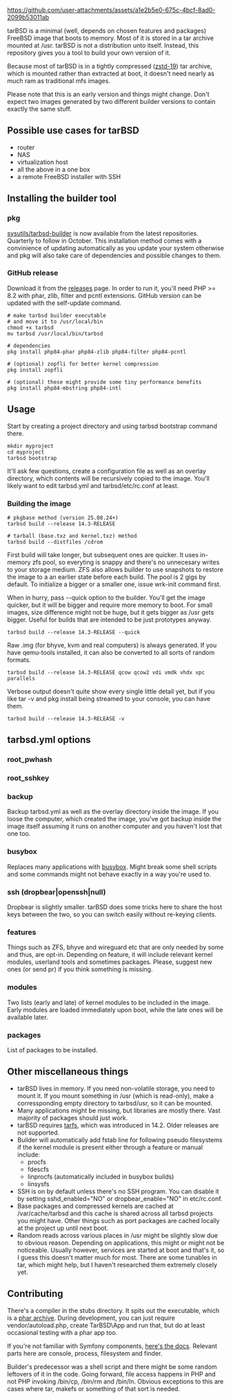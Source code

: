https://github.com/user-attachments/assets/a1e2b5e0-675c-4bcf-8ad0-2099b53011ab

tarBSD is a minimal (well, depends on chosen features and packages) FreeBSD image that boots to memory. Most of it is stored in a tar archive mounted at /usr. tarBSD is not a distribution unto itself. Instead, this repository gives you a tool to build your own version of it.

Because most of tarBSD is in a tightly compressed ([zstd-19](https://github.com/facebook/zstd)) tar archive, which is mounted rather than extracted at boot, it doesn't need nearly as much ram as traditional mfs images.

Please note that this is an early version and things might change. Don't expect two images generated by two different builder versions to contain exactly the same stuff.

## Possible use cases for tarBSD ##
* router
* NAS
* virtualization host
* all the above in a one box
* a remote FreeBSD installer with SSH

## Installing the builder tool ##
### pkg ###
[sysutils/tarbsd-builder](https://www.freshports.org/sysutils/tarbsd-builder) is now available from the latest repositories. Quarterly to follow in October. This installation method comes with a convinience of updating automatically as you update your system otherwise and pkg will also take care of dependencies and possible changes to them.

### GitHub release ###
Download it from the [releases](https://github.com/pavetheway91/tarbsd/releases) page. In order to run it, you'll need PHP >= 8.2 with phar, zlib, filter and pcntl extensions. GitHub version can be updated with the self-update command.
```
# make tarbsd builder executable
# and move it to /usr/local/bin
chmod +x tarbsd
mv tarbsd /usr/local/bin/tarbsd

# dependencies
pkg install php84-phar php84-zlib php84-filter php84-pcntl

# (optional) zopfli for better kernel compression
pkg install zopfli

# (optional) these might provide some tiny performance benefits
pkg install php84-mbstring php84-intl
```

## Usage ##
Start by creating a project directory and using tarbsd bootstrap command there.

```
mkdir myproject
cd myproject
tarbsd bootstrap
```
It'll ask few questions, create a configuration file as well as an overlay directory, which contents will be recursively copied to the image. You'll likely want to edit tarbsd.yml and tarbsd/etc/rc.conf at least.

### Building the image ###
```
# pkgbase method (version 25.08.24+)
tarbsd build --release 14.3-RELEASE

# tarball (base.txz and kernel.txz) method
tarbsd build --distfiles /cdrom
```

First build will take longer, but subsequent ones are quicker. It uses in-memory zfs pool, so everyting is snappy and there's no unnecesary writes to your storage medium. ZFS also allows builder to use snapshots to restore the image to a an earlier state before each build. The pool is 2 gigs by default. To initialize a bigger or a smaller one, issue wrk-init command first.

When in hurry, pass --quick option to the builder. You'll get the image quicker, but it will be bigger and require more memory to boot. For small images, size difference might not be huge, but it gets bigger as /usr gets bigger. Useful for builds that are intended to be just prototypes anyway.
```
tarbsd build --release 14.3-RELEASE --quick
```

Raw .img (for bhyve, kvm and real computers) is always generated. If you have qemu-tools installed, it can also be converted to all sorts of random formats.
```
tarbsd build --release 14.3-RELEASE qcow qcow2 vdi vmdk vhdx vpc parallels
```

Verbose output doesn't quite show every single little detail yet, but if you like tar -v and pkg install being streamed to your console, you can have them.
```
tarbsd build --release 14.3-RELEASE -v
```

## tarbsd.yml options ##
### root_pwhash ###

### root_sshkey ###

### backup ###
Backup tarbsd.yml as well as the overlay directory inside the image. If you loose the computer, which created the image, you've got backup inside the image itself assuming it runs on another computer and you haven't lost that one too.

### busybox ###
Replaces many applications with [busybox](https://en.wikipedia.org/wiki/BusyBox). Might break some shell scripts and some commands might not behave exactly in a way you're used to.

### ssh (dropbear|openssh|null) ###
Dropbear is slightly smaller. tarBSD does some tricks here to share the host keys between the two, so you can switch easily without re-keying clients.

### features ###
Things such as ZFS, bhyve and wireguard etc that are only needed by some and thus, are opt-in. Depending on feature, it will include relevant kernel modules, userland tools and sometimes packages. Please, suggest new ones (or send pr) if you think something is missing.

### modules ###
Two lists (early and late) of kernel modules to be included in the image. Early modules are loaded immediately upon boot, while the late ones will be available later.

### packages ###
List of packages to be installed.

## Other miscellaneous things ##
* tarBSD lives in memory. If you need non-volatile storage, you need to mount it. If you mount something in /usr (which is read-only), make a corressponding empty directory to tarbsd/usr, so it can be mounted.
* Many applications might be missing, but libraries are mostly there. Vast majority of packages should just work.
* tarBSD requires [tarfs](https://man.freebsd.org/cgi/man.cgi?tarfs(5)), which was introduced in 14.2. Older releases are not supported.
* Builder will automatically add fstab line for following pseudo filesystems if the kernel module is present either through a feature or manual include:
  * procfs
  * fdescfs
  * linprocfs (automatically included in busybox builds)
  * linsysfs
* SSH is on by default unless there's no SSH program. You can disable it by setting sshd_enabled="NO" or dropbear_enable="NO" in etc/rc.conf.
* Base packages and compressed kernels are cached at /var/cache/tarbsd and this cache is shared across all tarbsd projects you might have. Other things such as port packages are cached locally at the project up until next boot.
* Random reads across various places in /usr might be slightly slow due to obvious reason. Depending on applications, this might or might not be noticeable. Usually however, services are started at boot and that's it, so I guess this doesn't matter much for most. There are some tunables in tar, which might help, but I haven't researched them extremely closely yet.

## Contributing ##
There's a compiler in the stubs directory. It spits out the executable, which is a [phar archive](https://www.php.net/manual/en/intro.phar.php). During development, you can just require vendor/autoload.php, create TarBSD\App and run that, but do at least occasional testing with a phar app too.

If you're not familiar with Symfony components, [here's the docs](https://symfony.com/doc/current/index.html). Relevant parts here are console, process, filesystem and finder.

Builder's predecessor was a shell script and there might be some random leftovers of it in the code. Going forward, file access happens in PHP and not PHP invoking /bin/cp, /bin/rm and /bin/ln. Obvious exceptions to this are cases where tar, makefs or something of that sort is needed.